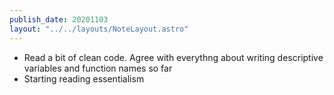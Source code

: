 ```yaml
---
publish_date: 20201103
layout: "../../layouts/NoteLayout.astro"
---
```

- Read a bit of clean code. Agree with everythng about writing descriptive variables and function names so far
- Starting reading essentialism
